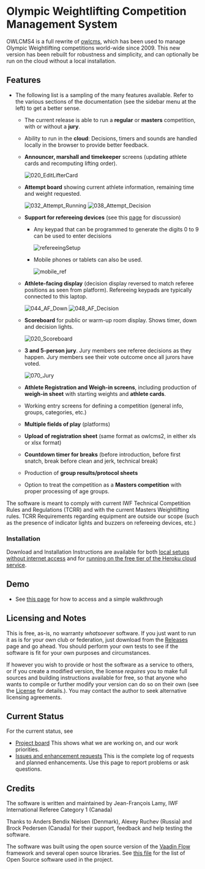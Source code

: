 # Olympic Weightlifting Competition Management System 

OWLCMS4 is a full rewrite of [owlcms](https://owlcms2.sourceforge.io/#!index.md), which has been used to manage Olympic Weightlifting competitions world-wide since 2009.  This new version has been rebuilt for robustness and simplicity, and can optionally be run on the cloud without a local installation.

## Features

- The following list is a sampling of the many features available.  Refer to the various sections of the documentation (see the sidebar menu at the left) to get a better sense.
  - The current release is able to run a **regular** or **masters** competition, with or without a **jury**.
  
  - Ability to run in the **cloud**: Decisions, timers and sounds are handled locally in the browser to provide better feedback.
  
  - **Announcer, marshall and timekeeper** screens (updating athlete cards and recomputing lifting order).
  
    ![020_EditLifterCard](img/Lifting/020_EditLifterCard.png  ':size=350')
  
  - **Attempt board** showing current athlete information, remaining time and weight requested.
  
    ![032_Attempt_Running](img/Displays/032_Attempt_Running.png ':size=350' )  ![038_Attempt_Decision](img/Displays/038_Attempt_Decision.png ':size=350') 
  
  - **Support for refereeing devices** (see this [page](Refereeing.md) for discussion) 
    - Any keypad that can be programmed to generate the digits 0 to 9 can be used to enter decisions
    
      ![refereeingSetup](img/equipment/refereeingSetup.jpg ':size=350') 
    
    - Mobile phones or tablets can also be used.
    
      ![mobile_ref](img/Refereeing/mobile_ref.png  ':size=350')
    
  - **Athlete-facing display** (decision display reversed to match referee positions as seen from platform). Refereeing keypads are typically connected to this laptop.
  
    ![044_AF_Down](img/Displays/044_AF_Down.png ':size=350') ![048_AF_Decision](img/Displays/048_AF_Decision.png ':size=350')
  
    
  
  - **Scoreboard** for public or warm-up room display.  Shows timer, down and decision lights.
  
     ![020_Scoreboard](img/Displays/020_Scoreboard.png ':size=350')
  
  - **3 and 5-person jury**.  Jury members see referee decisions as they happen. Jury members see their vote outcome once all jurors have voted. 
  
    ![070_Jury](img/Refereeing/070_Jury.png  ':size=350')
  
  - **Athlete Registration and Weigh-in screens**, including production of **weigh-in sheet** with starting weights and **athlete cards**.
  
  - Working entry screens for defining a competition (general info, groups, categories, etc.)
  
  - **Multiple fields of play** (platforms)
  
  - **Upload of registration sheet** (same format as owlcms2, in either xls or xlsx format)
  
  - **Countdown timer for breaks** (before introduction, before first snatch, break before clean and jerk, technical break)
  
  - Production of **group results/protocol sheets**
  
  - Option to treat the competition as a **Masters competition** with proper processing of age groups.

The software is meant to comply with current IWF Technical Competition Rules and Regulations (TCRR) and with the current Masters Weightlifting rules.  TCRR Requirements regarding equipment are outside our scope (such as the presence of indicator lights and buzzers on refereeing devices, etc.)

### Installation

Download and Installation Instructions are available for both [local setups without internet access](https://jflamy.github.io/owlcms4/#/LocalSetup.md) and for [running on the free tier of the Heroku cloud service](https://jflamy.github.io/owlcms4/#/Heroku.md).

## Demo

- See [this page](Demo) for how to access and a simple walkthrough

## Licensing and Notes

This is free, as-is, no warranty *whatsoever* software. If you just want to run it as is for your own club or federation, just download from the [Releases](https://github.com/jflamy/owlcms4/releases) page and go ahead. You should perform your own tests to see if the software is fit for your own purposes and circumstances.

If however you wish to provide or host the software as a service to others, or if you create a modified version, the license *requires* you to make full sources and building instructions available for free, so that anyone who wants to compile or further modify your version can do so on their own (see the [License](https://github.com/jflamy/owlcms4/blob/master/LICENSE.txt) for details.).  You may contact the author to seek alternative licensing agreements.

## Current Status

For the current status, see

- [Project board](https://github.com/jflamy/owlcms4/projects/1) This shows what we are working on, and our work priorities.
- [Issues and enhancement requests](https://github.com/jflamy/owlcms4/issues) This is the complete log of requests and planned enhancements. Use this page to report problems or ask questions.

## Credits

The software is written and maintained by Jean-François Lamy, IWF International Referee Category 1 (Canada)

Thanks to Anders Bendix Nielsen (Denmark), Alexey Ruchev (Russia) and Brock Pedersen (Canada) for their support, feedback and help testing the software.

The software was built using the open source version of the [Vaadin Flow](https://vaadin.com/flow) framework and several open source libraries. See [this file](https://github.com/jflamy/owlcms4/blob/master/owlcms/pom.xml) for the list of Open Source software used in the project.

